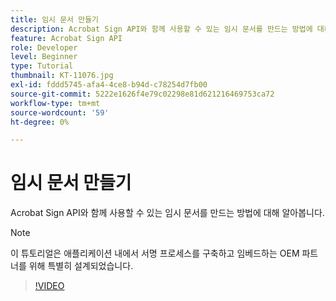 ```yaml
---
title: 임시 문서 만들기
description: Acrobat Sign API와 함께 사용할 수 있는 임시 문서를 만드는 방법에 대해 알아봅니다
feature: Acrobat Sign API
role: Developer
level: Beginner
type: Tutorial
thumbnail: KT-11076.jpg
exl-id: fddd5745-afa4-4ce8-b94d-c78254d7fb00
source-git-commit: 5222e1626f4e79c02298e81d621216469753ca72
workflow-type: tm+mt
source-wordcount: '59'
ht-degree: 0%

---
```


# 임시 문서 만들기

Acrobat Sign API와 함께 사용할 수 있는 임시 문서를 만드는 방법에 대해 알아봅니다.

>[!NOTE]
>
>이 튜토리얼은 애플리케이션 내에서 서명 프로세스를 구축하고 임베드하는 OEM 파트너를 위해 특별히 설계되었습니다.

>[!VIDEO](https://video.tv.adobe.com/v/3444777?hidetitle=true&captions=kor)
